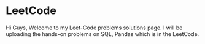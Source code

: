 # LeetCode
Hi Guys, Welcome to my Leet-Code problems solutions page.
I will be uploading the hands-on problems on SQL, Pandas which is in the LeetCode.
